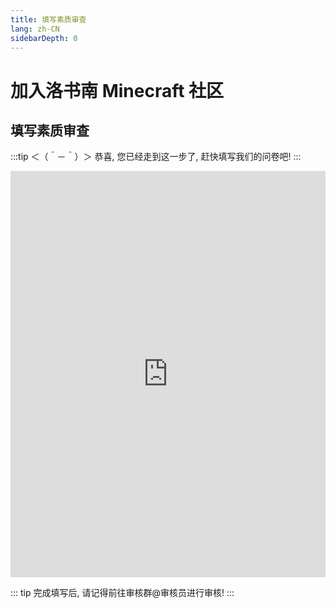 ```yaml
---
title: 填写素质审查
lang: zh-CN
sidebarDepth: 0
---
```


# 加入洛书南 Minecraft 社区

## 填写素质审查

:::tip ＜（＾－＾）＞
恭喜, 您已经走到这一步了, 赶快填写我们的问卷吧!
:::

<iframe src="https://shimo.im/forms/8FkoRGfDMdwAyZKq/fill" frameborder="0" scrolling="yes" width="100%" height="650px"></iframe>

::: tip
完成填写后, 请记得前往审核群@审核员进行审核!
:::
